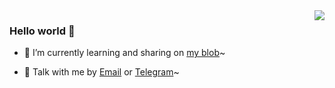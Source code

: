 <img align="right" src="https://github-readme-stats.vercel.app/api?username=JasonLin1230&show_icons=true&icon_color=CE1D2D&text_color=718096&bg_color=ffffff&hide_title=true" />

### Hello world 👋

- 🌱 I’m currently learning and sharing on [my blob](https://godu.ink)~

- 💬 Talk with me by [Email](mailto:JasonLin1230@163.com) or [Telegram](https://t.me/AboutUU)~

<!--
**JasonLin1230/JasonLin1230** is a ✨ _special_ ✨ repository because its `README.md` (this file) appears on your GitHub profile.

Here are some ideas to get you started:

- 🔭 I’m currently working on ...
- 🌱 I’m currently learning ...
- 👯 I’m looking to collaborate on ...
- 🤔 I’m looking for help with ...
- 💬 Ask me about ...
- 📫 How to reach me: ...
- 😄 Pronouns: ...
- ⚡ Fun fact: ...
-->
